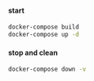 #### start
```bash
docker-compose build
docker-compose up -d 
```

#### stop and clean
```bash
docker-compose down -v
```